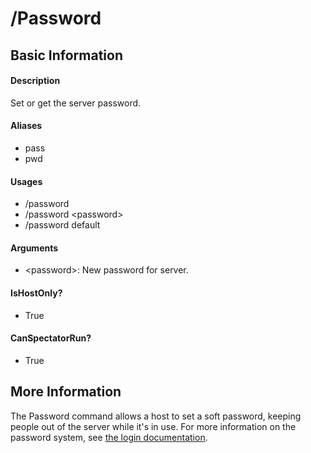 # /Password

## Basic Information

#### Description
Set or get the server password.

#### Aliases
- pass
- pwd

#### Usages
- /password
- /password \<password>
- /password default

#### Arguments
- \<password>: New password for server.

#### IsHostOnly?
- True

#### CanSpectatorRun?
- True

## More Information
The Password command allows a host to set a soft password, keeping people out of the server while it's in use. For more information on the password system, see [the login documentation](../Login.md).
